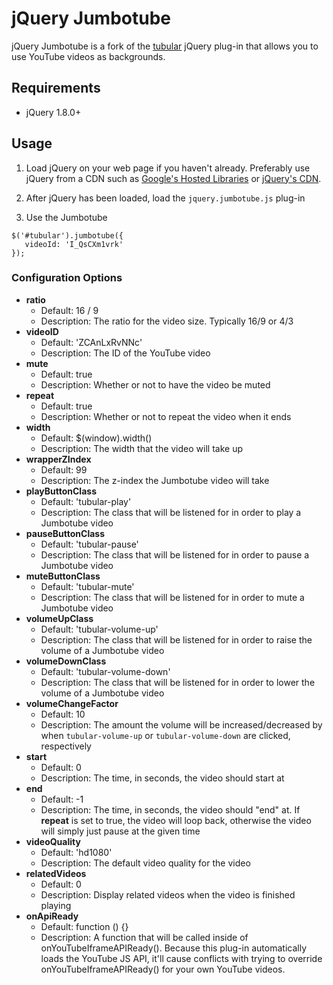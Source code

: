 # jQuery Jumbotube

jQuery Jumbotube is a fork of the [tubular](https://github.com/mccambridge/tubular) jQuery plug-in that allows you to use YouTube videos as backgrounds.

## Requirements

- jQuery 1.8.0+

## Usage

1. Load jQuery on your web page if you haven't already. Preferably use jQuery from a CDN such as [Google's Hosted Libraries](https://developers.google.com/speed/libraries/) or [jQuery's CDN](https://code.jquery.com/).

2. After jQuery has been loaded, load the `jquery.jumbotube.js` plug-in

3. Use the Jumbotube

  ```
  $('#tubular').jumbotube({
     videoId: 'I_QsCXm1vrk'
  });
  ```

### Configuration Options

- **ratio**
	- Default: 16 / 9
	- Description: The ratio for the video size. Typically 16/9 or 4/3
- **videoID**
	- Default: 'ZCAnLxRvNNc'
	- Description: The ID of the YouTube video
- **mute**
	- Default: true
	- Description: Whether or not to have the video be muted
- **repeat**
	- Default: true
	- Description: Whether or not to repeat the video when it ends
- **width**
	- Default: $(window).width()
	- Description: The width that the video will take up
- **wrapperZIndex**
	- Default: 99
	- Description: The z-index the Jumbotube video will take
- **playButtonClass**
	- Default: 'tubular-play'
	- Description: The class that will be listened for in order to play a Jumbotube video
- **pauseButtonClass**
	- Default: 'tubular-pause'
	- Description: The class that will be listened for in order to pause a Jumbotube video
- **muteButtonClass**
	- Default: 'tubular-mute'
	- Description: The class that will be listened for in order to mute a Jumbotube video
- **volumeUpClass**
	- Default: 'tubular-volume-up'
	- Description: The class that will be listened for in order to raise the volume of a Jumbotube video
- **volumeDownClass**
	- Default: 'tubular-volume-down'
	- Description: The class that will be listened for in order to lower the volume of a Jumbotube video
- **volumeChangeFactor**
	- Default: 10
	- Description: The amount the volume will be increased/decreased by when `tubular-volume-up` or `tubular-volume-down` are clicked, respectively
- **start**
	- Default: 0
	- Description: The time, in seconds, the video should start at
- **end**
	- Default: -1
	- Description: The time, in seconds, the video should "end" at. If **repeat** is set to true, the video will loop back, otherwise the video will simply just pause at the given time
- **videoQuality**
	- Default: 'hd1080'
	- Description: The default video quality for the video
- **relatedVideos**
	- Default: 0
	- Description: Display related videos when the video is finished playing
- **onApiReady**
	- Default: function () {}
	- Description: A function that will be called inside of onYouTubeIframeAPIReady(). Because this plug-in automatically loads the YouTube JS API, it'll cause conflicts with trying to override onYouTubeIframeAPIReady() for your own YouTube videos.
